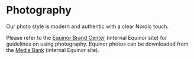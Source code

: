 # Photography

Our photo style is modern and authentic with a clear Nordic touch.

Please refer to the [Equinor Brand Center](../../resources/resources.md#external-resources) (internal Equinor site)  for guidelines on using photography. Equinor photos can be downloaded from the [Media Bank]((../../resources/resources.md#external-resources)) (internal Equinor site). 